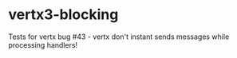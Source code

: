 # vertx3-blocking
Tests for vertx bug #43 - vertx don't instant sends messages while processing handlers!
